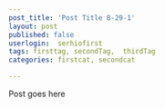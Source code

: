 ```yaml
---
post_title: 'Post Title 8-29-1'
layout: post
published: false
userlogin:  serhiofirst
tags: firsttag, secondTag,  thirdTag
categories: firstcat, secondcat

---
```

Post goes here

